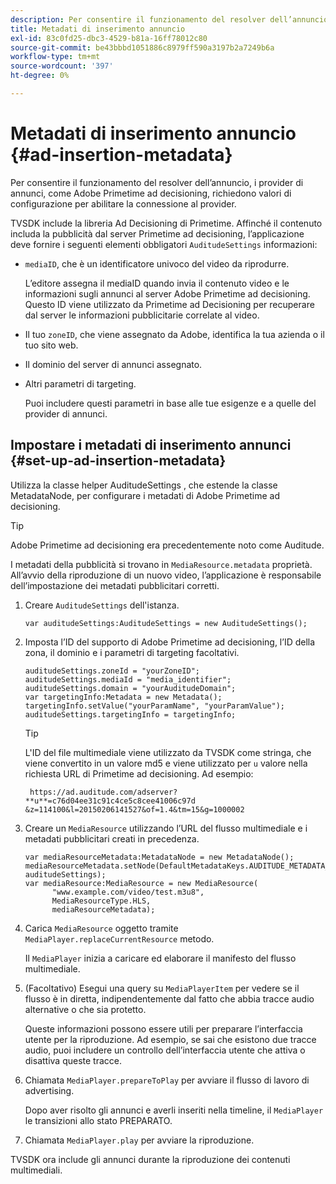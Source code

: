```yaml
---
description: Per consentire il funzionamento del resolver dell’annuncio, i provider di annunci, come Adobe Primetime ad decisioning, richiedono valori di configurazione per abilitare la connessione al provider.
title: Metadati di inserimento annuncio
exl-id: 83c0fd25-dbc3-4529-b81a-16ff78012c80
source-git-commit: be43bbbd1051886c8979ff590a3197b2a7249b6a
workflow-type: tm+mt
source-wordcount: '397'
ht-degree: 0%

---
```


# Metadati di inserimento annuncio {#ad-insertion-metadata}

Per consentire il funzionamento del resolver dell’annuncio, i provider di annunci, come Adobe Primetime ad decisioning, richiedono valori di configurazione per abilitare la connessione al provider.

TVSDK include la libreria Ad Decisioning di Primetime. Affinché il contenuto includa la pubblicità dal server Primetime ad decisioning, l’applicazione deve fornire i seguenti elementi obbligatori `AuditudeSettings` informazioni:

* `mediaID`, che è un identificatore univoco del video da riprodurre.

   L’editore assegna il mediaID quando invia il contenuto video e le informazioni sugli annunci al server Adobe Primetime ad decisioning. Questo ID viene utilizzato da Primetime ad Decisioning per recuperare dal server le informazioni pubblicitarie correlate al video.

* Il tuo `zoneID`, che viene assegnato da Adobe, identifica la tua azienda o il tuo sito web.
* Il dominio del server di annunci assegnato.
* Altri parametri di targeting.

   Puoi includere questi parametri in base alle tue esigenze e a quelle del provider di annunci.

## Impostare i metadati di inserimento annunci {#set-up-ad-insertion-metadata}

Utilizza la classe helper AuditudeSettings , che estende la classe MetadataNode, per configurare i metadati di Adobe Primetime ad decisioning.

>[!TIP]
>
>Adobe Primetime ad decisioning era precedentemente noto come Auditude.

I metadati della pubblicità si trovano in `MediaResource.metadata` proprietà. All’avvio della riproduzione di un nuovo video, l’applicazione è responsabile dell’impostazione dei metadati pubblicitari corretti.

1. Creare `AuditudeSettings` dell&#39;istanza.

   ```
   var auditudeSettings:AuditudeSettings = new AuditudeSettings();
   ```

1. Imposta l’ID del supporto di Adobe Primetime ad decisioning, l’ID della zona, il dominio e i parametri di targeting facoltativi.

   ```
   auditudeSettings.zoneId = "yourZoneID"; 
   auditudeSettings.mediaId = "media_identifier"; 
   auditudeSettings.domain = "yourAuditudeDomain"; 
   var targetingInfo:Metadata = new Metadata(); 
   targetingInfo.setValue("yourParamName", "yourParamValue"); 
   auditudeSettings.targetingInfo = targetingInfo;
   ```

   >[!TIP]
   >
   >L&#39;ID del file multimediale viene utilizzato da TVSDK come stringa, che viene convertito in un valore md5 e viene utilizzato per `u` valore nella richiesta URL di Primetime ad decisioning. Ad esempio:
   >
   >
   >` https://ad.auditude.com/adserver? **u**=c76d04ee31c91c4ce5c8cee41006c97d &z=114100&l=20150206141527&of=1.4&tm=15&g=1000002`

1. Creare un `MediaResource` utilizzando l’URL del flusso multimediale e i metadati pubblicitari creati in precedenza.

   ```
   var mediaResourceMetadata:MetadataNode = new MetadataNode(); 
   mediaResourceMetadata.setNode(DefaultMetadataKeys.AUDITUDE_METADATA_KEY, auditudeSettings); 
   var mediaResource:MediaResource = new MediaResource( 
         "www.example.com/video/test.m3u8", 
         MediaResourceType.HLS,  
         mediaResourceMetadata);
   ```

1. Carica `MediaResource` oggetto tramite `MediaPlayer.replaceCurrentResource` metodo.

   Il `MediaPlayer` inizia a caricare ed elaborare il manifesto del flusso multimediale.

1. (Facoltativo) Esegui una query su `MediaPlayerItem` per vedere se il flusso è in diretta, indipendentemente dal fatto che abbia tracce audio alternative o che sia protetto.

   Queste informazioni possono essere utili per preparare l’interfaccia utente per la riproduzione. Ad esempio, se sai che esistono due tracce audio, puoi includere un controllo dell’interfaccia utente che attiva o disattiva queste tracce.

1. Chiamata `MediaPlayer.prepareToPlay` per avviare il flusso di lavoro di advertising.

   Dopo aver risolto gli annunci e averli inseriti nella timeline, il `MediaPlayer` le transizioni allo stato PREPARATO.
1. Chiamata `MediaPlayer.play` per avviare la riproduzione.

TVSDK ora include gli annunci durante la riproduzione dei contenuti multimediali.
